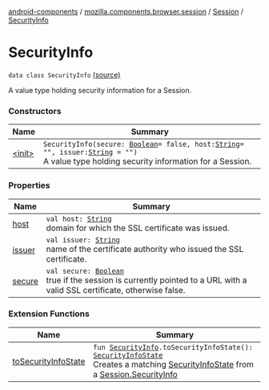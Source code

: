 [android-components](../../../index.md) / [mozilla.components.browser.session](../../index.md) / [Session](../index.md) / [SecurityInfo](./index.md)

# SecurityInfo

`data class SecurityInfo` [(source)](https://github.com/mozilla-mobile/android-components/blob/master/components/browser/session/src/main/java/mozilla/components/browser/session/Session.kt#L99)

A value type holding security information for a Session.

### Constructors

| Name | Summary |
|---|---|
| [&lt;init&gt;](-init-.md) | `SecurityInfo(secure: `[`Boolean`](https://kotlinlang.org/api/latest/jvm/stdlib/kotlin/-boolean/index.html)` = false, host: `[`String`](https://kotlinlang.org/api/latest/jvm/stdlib/kotlin/-string/index.html)` = "", issuer: `[`String`](https://kotlinlang.org/api/latest/jvm/stdlib/kotlin/-string/index.html)` = "")`<br>A value type holding security information for a Session. |

### Properties

| Name | Summary |
|---|---|
| [host](host.md) | `val host: `[`String`](https://kotlinlang.org/api/latest/jvm/stdlib/kotlin/-string/index.html)<br>domain for which the SSL certificate was issued. |
| [issuer](issuer.md) | `val issuer: `[`String`](https://kotlinlang.org/api/latest/jvm/stdlib/kotlin/-string/index.html)<br>name of the certificate authority who issued the SSL certificate. |
| [secure](secure.md) | `val secure: `[`Boolean`](https://kotlinlang.org/api/latest/jvm/stdlib/kotlin/-boolean/index.html)<br>true if the session is currently pointed to a URL with a valid SSL certificate, otherwise false. |

### Extension Functions

| Name | Summary |
|---|---|
| [toSecurityInfoState](../../../mozilla.components.browser.session.ext/to-security-info-state.md) | `fun `[`SecurityInfo`](./index.md)`.toSecurityInfoState(): `[`SecurityInfoState`](../../../mozilla.components.browser.state.state/-security-info-state/index.md)<br>Creates a matching [SecurityInfoState](../../../mozilla.components.browser.state.state/-security-info-state/index.md) from a [Session.SecurityInfo](./index.md) |
